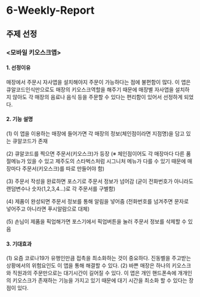 # 6-Weekly-Report

## 주제 선정

### <모바일 키오스크앱>

#### 1. 선정이유
매장에서 주문시 자사앱을 설치해야지 주문이 가능하다는 점에 불편함이 많다. 이 앱은 큐알코드인식만으로도 매장의 키오스크역할을 해주기 때문에 매장별 자사앱을 설치하지 않아도 각 매장의 음료나 음식 등을 주문할 수 있다는 편리함이 있어서 선정하게 되었다. 



#### 2. 기능 설명

 (1) 이 앱을 이용하는 매장에 들어가면 각 매장의 정보(체인점이라면 지점명)을 담고 있는 큐알코드가 존재

 (2) 큐알코드를 찍으면 주문서(키오스크)가 등장 (※ 체인점이어도 각 매장마다 다른 품절메뉴가 있을 수 있고 제주도의 스타벅스처럼  시그니처 메뉴가 다를 수 있기 때문에 매장마다 주문서(키오스크)를 따로 만들어야 함)

 (3) 주문서 작성을 완료하면 포스기로 주문서 정보가 넘어감 (굳이 전화번호가 아니라도 랜덤변수나 숫자(1,2,3,4...)로 각 주문서를 구별함)

 (4) 제품이 완성되면 주문서 정보를 통해 알림을 넣어줌 (전화번호를 넘겨주면 문자로 넣어주고 아니라면 푸시알람으로 대체)

 (5) 손님이 제품을 픽업해가면 포스기에서 픽업버튼을 눌러 주문서 정보를 삭제할 수 있음 




#### 3. 기대효과
(1) 요즘 코로나19가 유행인만큼 접촉을 최소화하는 것이 중요하다. 진동벨을 주고받는 상황에서의 위험요인도 이 앱을 통해 해결할 수 있다.
(2) 바쁜 매장은 하나의 키오스크와 직원과의 주문만으로는 대기시간이 길어질 수 있다. 이 앱은 개인 핸드폰속에 개개인의 키오스크가 존재하는 기능을 가지고 있기 때문에 
    대기 시간을 최소화 할 수 있다는 장점이 있다.
